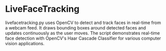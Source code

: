 # LiveFaceTracking
livefacetracking.py uses OpenCV to detect and track faces in real-time from a webcam feed. It draws bounding boxes around detected faces and updates continuously as the user moves. The script demonstrates real-time face detection with OpenCV's Haar Cascade Classifier for various computer vision applications.
